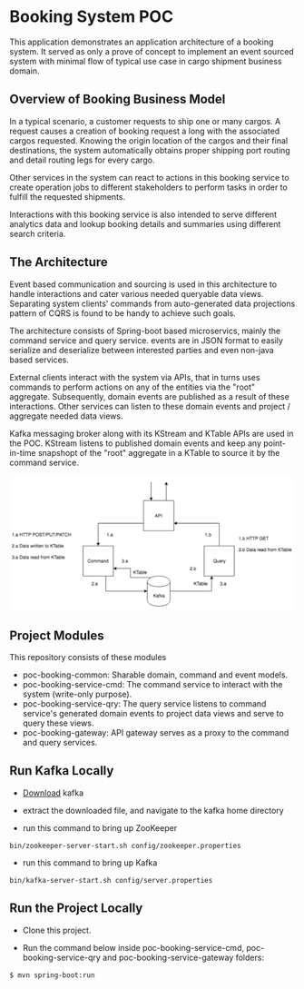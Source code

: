 # Booking System POC

This application demonstrates an application architecture of a booking system. 
It served as only a prove of concept to implement an event sourced system with
minimal flow of typical use case in cargo shipment business domain.

## Overview of Booking Business Model

In a typical scenario, a customer requests to ship one or many cargos. 
A request causes a creation of booking request a long with the associated
cargos requested. Knowing the origin location of the cargos and their final
destinations, the system automatically obtains proper shipping port routing 
and detail routing legs for every cargo.

Other services in the system can react to actions in this booking service to
create operation jobs to different stakeholders to
perform tasks in order to fulfill the requested shipments.

Interactions with this booking service is also intended to serve different 
analytics data and lookup booking details and summaries using different 
search criteria.

## The Architecture

Event based communication and sourcing is used in this architecture to handle
interactions and cater various needed queryable data views. Separating system
clients' commands from auto-generated data projections pattern of CQRS is found
to be handy to achieve such goals.

The architecture consists of Spring-boot based microservics, mainly the command
service and query service. events are in JSON format to
easily serialize and deserialize between interested parties and even non-java based services.

External clients interact with the system via APIs, that in turns uses commands to perform
actions on any of the entities via the "root" aggregate. Subsequently, domain events are published as 
a result of these interactions. Other services can listen to these domain events and project / aggregate 
needed data views.

Kafka messaging broker along with its KStream and KTable APIs are used in the POC. KStream 
listens to published domain events and keep any point-in-time snapshopt of the "root" aggregate
in a KTable to source it by the command service.

![achitecture-diagram](./images/architecture-cqrs-1.png)  

## Project Modules

This repository consists of these modules

* poc-booking-common: Sharable domain, command and event models.
* poc-booking-service-cmd: The command service to interact with the system (write-only purpose).
* poc-booking-service-qry: The query service listens to command service's generated domain events to
project data views and serve to query these views.
* poc-booking-gateway: API gateway serves as a proxy to the command and query services.

## Run Kafka Locally

 * [Download](https://kafka.apache.org/downloads) kafka
 
 * extract the downloaded file, and navigate to the kafka home directory
 
 *  run this command to bring up ZooKeeper
 ``` shell
 bin/zookeeper-server-start.sh config/zookeeper.properties 
 ```
 * run this command to bring up Kafka
 ```shell 
 bin/kafka-server-start.sh config/server.properties
 ``` 

## Run the Project Locally

* Clone this project.

* Run the command below inside poc-booking-service-cmd, poc-booking-service-qry and 
poc-booking-service-gateway folders:
```bash
$ mvn spring-boot:run
```




